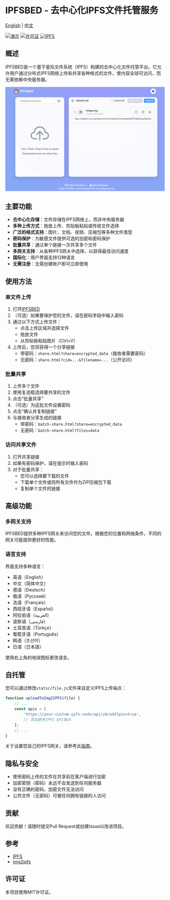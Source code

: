 # IPFSBED - 去中心化IPFS文件托管服务

[English](README.md) | [中文](README.zh-CN.md)

[![演示](https://img.shields.io/badge/演示-在线预览-blue)](https://ipfsbed.is-an.org/)
[![许可证](https://img.shields.io/badge/许可证-MIT-green.svg)](LICENSE)
[![IPFS](https://img.shields.io/badge/IPFS-驱动-65c2cb.svg)](https://ipfs.io/)

## 概述

IPFSBED是一个基于星际文件系统（IPFS）构建的去中心化文件托管平台。它允许用户通过分布式IPFS网络上传和共享各种格式的文件，使内容全球可访问，而无需依赖中央服务器。

![IPFSBED截图](img/jt.png)

## 主要功能

- **去中心化存储**：文件存储在IPFS网络上，而非中央服务器
- **多种上传方式**：拖放上传、剪贴板粘贴或传统文件选择
- **广泛的格式支持**：图片、文档、视频、压缩包等多种文件类型
- **密码保护**：为敏感文件提供可选的加密和密码保护
- **批量共享**：通过单个链接一次共享多个文件
- **多网关支持**：从各种IPFS网关中选择，以获得最佳访问速度
- **国际化**：用户界面支持12种语言
- **无需注册**：无需创建账户即可立即使用

## 使用方法

### 单文件上传

1. 打开[IPFSBED](https://ipfsbed.is-an.org/)
2. （可选）如果要保护您的文件，请在密码字段中输入密码
3. 通过以下方式上传文件：
   - 点击上传区域并选择文件
   - 拖放文件
   - 从剪贴板粘贴图片（Ctrl+V）
4. 上传后，您将获得一个分享链接
   - 带密码：`share.html?share=encrypted_data`（接收者需要密码）
   - 无密码：`share.html?cid=...&filename=...`（公开访问）

### 批量共享

1. 上传多个文件
2. 使用复选框选择要共享的文件
3. 点击“批量共享”
4. （可选）为这批文件设置密码
5. 点击“确认并复制链接”
6. 与接收者分享生成的链接
   - 带密码：`batch-share.html?share=encrypted_data`
   - 无密码：`batch-share.html?files=data`

### 访问共享文件

1. 打开共享链接
2. 如果有密码保护，请在提示时输入密码
3. 对于批量共享：
   - 您可以选择要下载的文件
   - 下载单个文件或将所有文件作为ZIP压缩包下载
   - 复制单个文件的链接

## 高级功能

### 多网关支持

IPFSBED提供多种IPFS网关来访问您的文件。根据您的位置和网络条件，不同的网关可能提供更好的性能。

### 语言支持

界面支持多种语言：
- 英语（English）
- 中文（简体中文）
- 德语（Deutsch）
- 俄语（Русский）
- 法语（Français）
- 西班牙语（Español）
- 阿拉伯语（العربية）
- 波斯语（فارسی）
- 土耳其语（Türkçe）
- 葡萄牙语（Português）
- 韩语（조선어）
- 日语（日本語）

使用右上角的地球图标更改语言。

## 自托管

您可以通过修改`static/file.js`文件来自定义IPFS上传端点：

```javascript
function uploadToImg2IPFS(file) {
    // ...
    const apis = [
        'https://your-custom-ipfs-node/api/v0/add?pin=true',
        // 添加更多IPFS API端点
    ];
    // ...
}
```

关于设置您自己的IPFS网关，请参考此[指南](https://forum.conflux.fun/t/ipfs/14771)。

## 隐私与安全

- 使用密码上传的文件在共享前在客户端进行加密
- 加密密钥（密码）永远不会发送到任何服务器
- 没有正确的密码，加密文件无法访问
- 公共文件（无密码）可被任何拥有链接的人访问

## 贡献

欢迎贡献！请随时提交Pull Request或创建Issue以改进项目。

## 参考

- [IPFS](https://ipfsscan.io/)
- [img2ipfs](https://github.com/jialezi/img2ipfs)

## 许可证

本项目使用MIT许可证。

